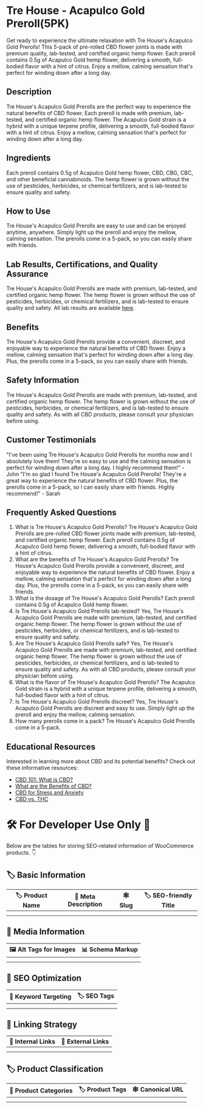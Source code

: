 # Tre House - Acapulco Gold Preroll(5PK)
Get ready to experience the ultimate relaxation with Tre House's Acapulco Gold Prerolls! This 5-pack of pre-rolled CBD flower joints is made with premium quality, lab-tested, and certified organic hemp flower. Each preroll contains 0.5g of Acapulco Gold hemp flower, delivering a smooth, full-bodied flavor with a hint of citrus. Enjoy a mellow, calming sensation that's perfect for winding down after a long day.
## Description
Tre House's Acapulco Gold Prerolls are the perfect way to experience the natural benefits of CBD flower. Each preroll is made with premium, lab-tested, and certified organic hemp flower. The Acapulco Gold strain is a hybrid with a unique terpene profile, delivering a smooth, full-bodied flavor with a hint of citrus. Enjoy a mellow, calming sensation that's perfect for winding down after a long day.
## Ingredients 
Each preroll contains 0.5g of Acapulco Gold hemp flower, CBD, CBG, CBC, and other beneficial cannabinoids. The hemp flower is grown without the use of pesticides, herbicides, or chemical fertilizers, and is lab-tested to ensure quality and safety.
## How to Use
Tre House's Acapulco Gold Prerolls are easy to use and can be enjoyed anytime, anywhere. Simply light up the preroll and enjoy the mellow, calming sensation. The prerolls come in a 5-pack, so you can easily share with friends.
## Lab Results, Certifications, and Quality Assurance
Tre House's Acapulco Gold Prerolls are made with premium, lab-tested, and certified organic hemp flower. The hemp flower is grown without the use of pesticides, herbicides, or chemical fertilizers, and is lab-tested to ensure quality and safety. All lab results are available [here](www.trehouse.com/labresults).
## Benefits
Tre House's Acapulco Gold Prerolls provide a convenient, discreet, and enjoyable way to experience the natural benefits of CBD flower. Enjoy a mellow, calming sensation that's perfect for winding down after a long day. Plus, the prerolls come in a 5-pack, so you can easily share with friends.
## Safety Information
Tre House's Acapulco Gold Prerolls are made with premium, lab-tested, and certified organic hemp flower. The hemp flower is grown without the use of pesticides, herbicides, or chemical fertilizers, and is lab-tested to ensure quality and safety. As with all CBD products, please consult your physician before using.
## Customer Testimonials
"I've been using Tre House's Acapulco Gold Prerolls for months now and I absolutely love them! They're so easy to use and the calming sensation is perfect for winding down after a long day. I highly recommend them!" - John
"I'm so glad I found Tre House's Acapulco Gold Prerolls! They're a great way to experience the natural benefits of CBD flower. Plus, the prerolls come in a 5-pack, so I can easily share with friends. Highly recommend!" - Sarah
## Frequently Asked Questions
1. What is Tre House's Acapulco Gold Prerolls?
Tre House's Acapulco Gold Prerolls are pre-rolled CBD flower joints made with premium, lab-tested, and certified organic hemp flower. Each preroll contains 0.5g of Acapulco Gold hemp flower, delivering a smooth, full-bodied flavor with a hint of citrus.
2. What are the benefits of Tre House's Acapulco Gold Prerolls?
Tre House's Acapulco Gold Prerolls provide a convenient, discreet, and enjoyable way to experience the natural benefits of CBD flower. Enjoy a mellow, calming sensation that's perfect for winding down after a long day. Plus, the prerolls come in a 5-pack, so you can easily share with friends. 
3. What is the dosage of Tre House's Acapulco Gold Prerolls?
Each preroll contains 0.5g of Acapulco Gold hemp flower.
4. Is Tre House's Acapulco Gold Prerolls lab-tested?
Yes, Tre House's Acapulco Gold Prerolls are made with premium, lab-tested, and certified organic hemp flower. The hemp flower is grown without the use of pesticides, herbicides, or chemical fertilizers, and is lab-tested to ensure quality and safety. 
5. Are Tre House's Acapulco Gold Prerolls safe?
Yes, Tre House's Acapulco Gold Prerolls are made with premium, lab-tested, and certified organic hemp flower. The hemp flower is grown without the use of pesticides, herbicides, or chemical fertilizers, and is lab-tested to ensure quality and safety. As with all CBD products, please consult your physician before using.
6. What is the flavor of Tre House's Acapulco Gold Prerolls?
The Acapulco Gold strain is a hybrid with a unique terpene profile, delivering a smooth, full-bodied flavor with a hint of citrus.
7. Is Tre House's Acapulco Gold Prerolls discreet?
Yes, Tre House's Acapulco Gold Prerolls are discreet and easy to use. Simply light up the preroll and enjoy the mellow, calming sensation.
8. How many prerolls come in a pack?
Tre House's Acapulco Gold Prerolls come in a 5-pack.
## Educational Resources
Interested in learning more about CBD and its potential benefits? Check out these informative resources: 
- [CBD 101: What is CBD?](https://www.trehouse.com/blog/cbd-101-what-is-cbd/)
- [What are the Benefits of CBD?](https://www.trehouse.com/blog/what-are-the-benefits-of-cbd/)
- [CBD for Stress and Anxiety](https://www.trehouse.com/blog/cbd-for-stress-and-anxiety/)
- [CBD vs. THC](https://www.trehouse.com/blog/cbd-vs-thc/)
# 🛠️ For Developer Use Only 🔐

Below are the tables for storing SEO-related information of WooCommerce products. 👇

## 🏷️ Basic Information 

| 🏷️ Product Name | 📝 Meta Description | 🕸️ Slug | 🏷️ SEO-friendly Title |
| -------------- | ------------------ | ------ | ---------------------- |
|                |                    |        |                        |
|                |                    |        |                        |

## 📸 Media Information

| 🖼️ Alt Tags for Images | 📊 Schema Markup |
| --------------------- | --------------- |
|                       |                 |
|                       |                 |

## 🔎 SEO Optimization

| 🎯 Keyword Targeting | 🏷️ SEO Tags |
| ------------------- | ---------- |
|                     |            |
|                     |            |

## 🔗 Linking Strategy 

| 🔗 Internal Links | 🔗 External Links |
| ---------------- | ---------------- |
|                  |                  |
|                  |                  |

## 🏷️ Product Classification 

| 📂 Product Categories | 🏷️ Product Tags | 🕸️ Canonical URL |
| ------------------ | ------------ | ------------- |
|                    |              |               |
|                    |              |               |
